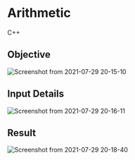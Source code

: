# Arithmetic
C++
## Objective

![Screenshot from 2021-07-29 20-15-10](https://user-images.githubusercontent.com/66109376/127490032-547ed535-70b6-49ec-803f-7f0e0f60cd65.png)

## Input Details

![Screenshot from 2021-07-29 20-16-11](https://user-images.githubusercontent.com/66109376/127490161-924b5ac2-1295-4a26-80dd-d43b6173c23f.png)

## Result

![Screenshot from 2021-07-29 20-18-40](https://user-images.githubusercontent.com/66109376/127490532-64ab6964-8390-4890-a81a-3dfa82637f0b.png)
